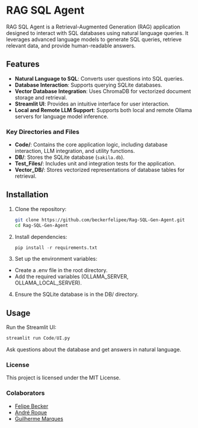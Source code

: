 # RAG SQL Agent

RAG SQL Agent is a Retrieval-Augmented Generation (RAG) application designed to interact with SQL databases using natural language queries. It leverages advanced language models to generate SQL queries, retrieve relevant data, and provide human-readable answers.
 
## Features

- **Natural Language to SQL**: Converts user questions into SQL queries.
- **Database Interaction**: Supports querying SQLite databases.
- **Vector Database Integration**: Uses ChromaDB for vectorized document storage and retrieval.
- **Streamlit UI**: Provides an intuitive interface for user interaction.
- **Local and Remote LLM Support**: Supports both local and remote Ollama servers for language model inference.

### Key Directories and Files

- **Code/**: Contains the core application logic, including database interaction, LLM integration, and utility functions.
- **DB/**: Stores the SQLite database (`sakila.db`).
- **Test_Files/**: Includes unit and integration tests for the application.
- **Vector_DB/**: Stores vectorized representations of database tables for retrieval.

## Installation

1. Clone the repository:
   ```bash
   git clone https://github.com/beckerfelipee/Rag-SQL-Gen-Agent.git
   cd Rag-SQL-Gen-Agent
   ```

2. Install dependencies:
   ```python
   pip install -r requirements.txt
   ```
   
3. Set up the environment variables:
  * Create a .env file in the root directory.
  * Add the required variables (OLLAMA_SERVER, OLLAMA_LOCAL_SERVER).

4. Ensure the SQLite database is in the DB/ directory.

## Usage

Run the Streamlit UI:
   ```python
   streamlit run Code/UI.py
   ```

Ask questions about the database and get answers in natural language.

### License
This project is licensed under the MIT License.

### Colaborators
- [Felipe Becker](https://github.com/beckerfelipee)
- [André Roque](https://github.com/Roque97)
- [Guilherme Marques](https://github.com/guilhermusm)
